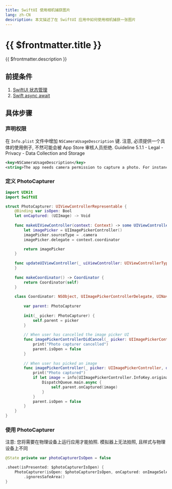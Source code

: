 ```yaml
---
title: SwiftUI 使用相机捕获图片
lang: zh-CN
description: 本文描述了在 SwiftUI 应用中如何使用相机捕获一张图片
---
```


# {{ $frontmatter.title }}

{{ $frontmatter.description }}

## 前提条件

1. [SwiftUI 状态管理](17-SwiftUI-state-management)
2. [Swift async await](19-swift-async-await)

## 具体步骤

### 声明权限

在 `Info.plist` 文件中增加 `NSCameraUsageDescription` 键. 注意, 必须提供一个具体的使用例子, 不然可能会被 App Store 审核人员拒绝. Guideline 5.1.1 - Legal - Privacy - Data Collection and Storage
```xml
<key>NSCameraUsageDescription</key>
<string>The app needs camera permission to capture a photo. For instance, it could be used to generate an image in the style of Ghibli.</string>
```

### 定义 PhotoCapturer

```swift
import UIKit
import SwiftUI

struct PhotoCapturer: UIViewControllerRepresentable {
    @Binding var isOpen: Bool
    let onCaptured: (UIImage) -> Void
   
    func makeUIViewController(context: Context) -> some UIViewController {
        let imagePicker = UIImagePickerController()
        imagePicker.sourceType = .camera
        imagePicker.delegate = context.coordinator

        return imagePicker
    }
    
    func updateUIViewController(_ uiViewController: UIViewControllerType, context: Context) {
    }
    
    func makeCoordinator() -> Coordinator {
        return Coordinator(self)
    }
    
    class Coordinator: NSObject, UIImagePickerControllerDelegate, UINavigationControllerDelegate {
        
        var parent: PhotoCapturer
        
        init(_ picker: PhotoCapturer) {
            self.parent = picker
        }
        
        // When user has cancelled the image picker UI
        func imagePickerControllerDidCancel(_ picker: UIImagePickerController) {
            print("Photo capturer cancelled")
            parent.isOpen = false
        }
        
        // When user has picked an image
        func imagePickerController(_ picker: UIImagePickerController, didFinishPickingMediaWithInfo info: [UIImagePickerController.InfoKey : Any]) {
            print("Photo captured")
            if let image = info[UIImagePickerController.InfoKey.originalImage] as? UIImage {
                DispatchQueue.main.async {
                    self.parent.onCaptured(image)
                }
            }
            parent.isOpen = false
        }
    }
}
```

### 使用 PhotoCapturer

注意: 您将需要在物理设备上运行应用才能拍照. 模拟器上无法拍照, 且样式与物理设备上不同

```swift
@State private var photoCapturerIsOpen = false

.sheet(isPresented: $photoCapturerIsOpen) {
    PhotoCapturer(isOpen: $photoCapturerIsOpen, onCaptured: onImageSelected)
        .ignoresSafeArea()
}
```
